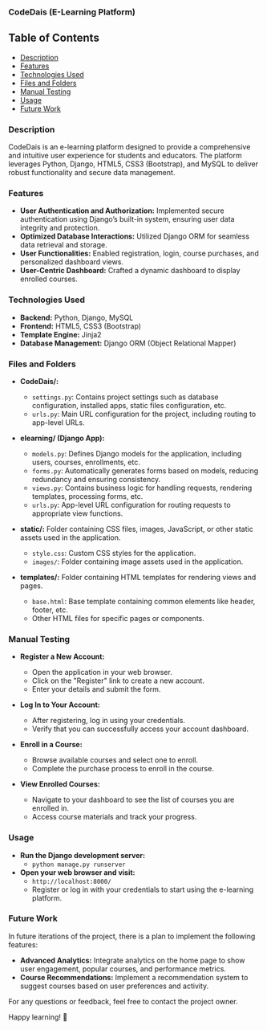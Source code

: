 ### CodeDais (E-Learning Platform)

## Table of Contents
- [Description](#description)
- [Features](#features)
- [Technologies Used](#technologies-used)
- [Files and Folders](#files-and-folders)
- [Manual Testing](#manual-testing)
- [Usage](#usage)
- [Future Work](#future-work)

### Description
CodeDais is an e-learning platform designed to provide a comprehensive and intuitive user experience for students and educators. The platform leverages Python, Django, HTML5, CSS3 (Bootstrap), and MySQL to deliver robust functionality and secure data management.

### Features
- **User Authentication and Authorization:** Implemented secure authentication using Django’s built-in system, ensuring user data integrity and protection.
- **Optimized Database Interactions:** Utilized Django ORM for seamless data retrieval and storage.
- **User Functionalities:** Enabled registration, login, course purchases, and personalized dashboard views.
- **User-Centric Dashboard:** Crafted a dynamic dashboard to display enrolled courses.

### Technologies Used
- **Backend:** Python, Django, MySQL
- **Frontend:** HTML5, CSS3 (Bootstrap)
- **Template Engine:** Jinja2
- **Database Management:** Django ORM (Object Relational Mapper)

### Files and Folders
- **CodeDais/:**
  - `settings.py`: Contains project settings such as database configuration, installed apps, static files configuration, etc.
  - `urls.py`: Main URL configuration for the project, including routing to app-level URLs.
  
- **elearning/ (Django App):**
  - `models.py`: Defines Django models for the application, including users, courses, enrollments, etc.
  - `forms.py`: Automatically generates forms based on models, reducing redundancy and ensuring consistency.
  - `views.py`: Contains business logic for handling requests, rendering templates, processing forms, etc.
  - `urls.py`: App-level URL configuration for routing requests to appropriate view functions.
    
- **static/:** Folder containing CSS files, images, JavaScript, or other static assets used in the application.
  - `style.css`: Custom CSS styles for the application.
  - `images/`: Folder containing image assets used in the application.
    
- **templates/:** Folder containing HTML templates for rendering views and pages.
  - `base.html`: Base template containing common elements like header, footer, etc.
  - Other HTML files for specific pages or components.

### Manual Testing
- **Register a New Account:**
  - Open the application in your web browser.
  - Click on the "Register" link to create a new account.
  - Enter your details and submit the form.
  
- **Log In to Your Account:**
  - After registering, log in using your credentials.
  - Verify that you can successfully access your account dashboard.
  
- **Enroll in a Course:**
  - Browse available courses and select one to enroll.
  - Complete the purchase process to enroll in the course.
  
- **View Enrolled Courses:**
  - Navigate to your dashboard to see the list of courses you are enrolled in.
  - Access course materials and track your progress.

### Usage
- **Run the Django development server:**
  - `python manage.py runserver`
- **Open your web browser and visit:**
  - `http://localhost:8000/`
  - Register or log in with your credentials to start using the e-learning platform.

### Future Work
In future iterations of the project, there is a plan to implement the following features:
- **Advanced Analytics:** Integrate analytics on the home page to show user engagement, popular courses, and performance metrics.
- **Course Recommendations:** Implement a recommendation system to suggest courses based on user preferences and activity.

For any questions or feedback, feel free to contact the project owner.

Happy learning! 🚀
